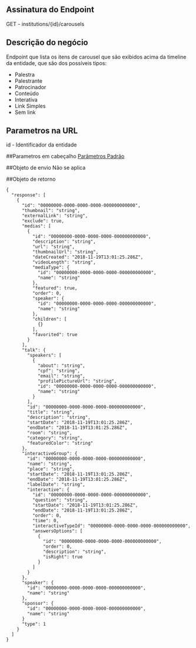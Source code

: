 
## Assinatura do Endpoint

GET - institutions/{id}/carousels

## Descrição do negócio
Endpoint que lista os itens de carousel que são exibidos acima da timeline da entidade, que são dos possíveis tipos:
- Palestra
- Palestrante
- Patrocinador
- Conteúdo
- Interativa
- Link Simples
- Sem link

## Parametros na URL
id - Identificador da entidade

##Parametros em cabeçalho
[Parâmetros Padrão](/API-\(Endpoints\)/Parâmetros-Padrão)

##Objeto de envio
Não se aplica

##Objeto de retorno

```
{
  "response": [
    {
      "id": "00000000-0000-0000-0000-000000000000",
      "thumbnail": "string",
      "externalLink": "string",
      "exclude": true,
      "medias": [
        {
          "id": "00000000-0000-0000-0000-000000000000",
          "description": "string",
          "url": "string",
          "thumbnailUrl": "string",
          "dateCreated": "2018-11-19T13:01:25.286Z",
          "videoLength": "string",
          "mediaType": {
            "id": "00000000-0000-0000-0000-000000000000",
            "name": "string"
          },
          "featured": true,
          "order": 0,
          "speaker": {
            "id": "00000000-0000-0000-0000-000000000000",
            "name": "string"
          },
          "children": [
            {}
          ],
          "favorited": true
        }
      ],
      "talk": {
        "speakers": [
          {
            "about": "string",
            "cpf": "string",
            "email": "string",
            "profilePictureUrl": "string",
            "id": "00000000-0000-0000-0000-000000000000",
            "name": "string"
          }
        ],
        "id": "00000000-0000-0000-0000-000000000000",
        "title": "string",
        "description": "string",
        "startDate": "2018-11-19T13:01:25.286Z",
        "endDate": "2018-11-19T13:01:25.286Z",
        "room": "string",
        "category": "string",
        "featuredColor": "string"
      },
      "interactiveGroup": {
        "id": "00000000-0000-0000-0000-000000000000",
        "name": "string",
        "place": "string",
        "startDate": "2018-11-19T13:01:25.286Z",
        "endDate": "2018-11-19T13:01:25.286Z",
        "labelDate": "string",
        "interactive": {
          "id": "00000000-0000-0000-0000-000000000000",
          "question": "string",
          "startDate": "2018-11-19T13:01:25.286Z",
          "endDate": "2018-11-19T13:01:25.286Z",
          "order": 0,
          "time": 0,
          "interactiveTypeId": "00000000-0000-0000-0000-000000000000",
          "answersOptions": [
            {
              "id": "00000000-0000-0000-0000-000000000000",
              "order": 0,
              "description": "string",
              "isRight": true
            }
          ]
        }
      },
      "speaker": {
        "id": "00000000-0000-0000-0000-000000000000",
        "name": "string"
      },
      "sponsor": {
        "id": "00000000-0000-0000-0000-000000000000",
        "name": "string"
      }
      "type": 1
    }
  ]
}
```
